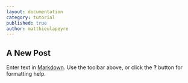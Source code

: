 ```yaml
---
layout: documentation
category: tutorial
published: true
author: matthieulapeyre
---
```


## A New Post

Enter text in [Markdown](http://daringfireball.net/projects/markdown/). Use the toolbar above, or click the **?** button for formatting help.
